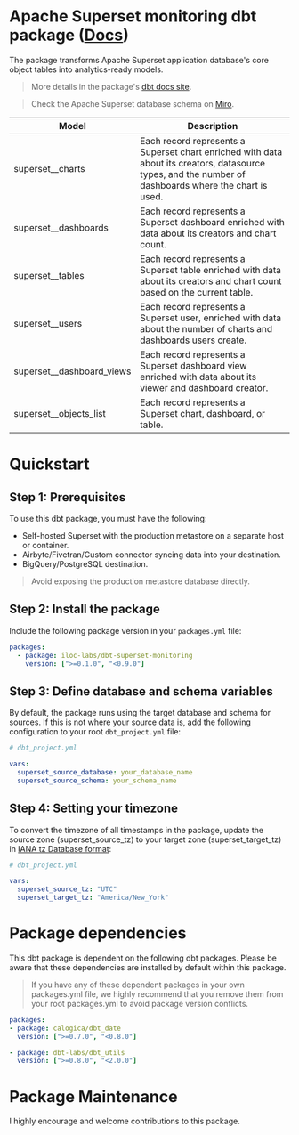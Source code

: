 # Apache Superset monitoring dbt package ([Docs](https://iloc-labs.github.io/dbt-superset-monitoring))

The package transforms Apache Superset application database's core object tables into analytics-ready models.
 

> More details in the package's [dbt docs site](https://iloc-labs.github.io/dbt-superset-monitoring).

>Check the Apache Superset database schema on [Miro](https://miro.com/app/board/uXjVPk0kAHg=/?share_link_id=740545995077).

| Model | Description |
| --- | --- |
| superset__charts | Each record represents a Superset chart enriched with data about its creators, datasource types, and the number of dashboards where the chart is used. |
| superset__dashboards | Each record represents a Superset dashboard enriched with data about its creators and chart count. |
| superset__tables |  Each record represents a Superset table enriched with data about its creators and chart count based on the current table. |
| superset__users | Each record represents a Superset user, enriched with data about the number of charts and dashboards users create. |
| superset__dashboard_views | Each record represents a Superset dashboard view enriched with data about its viewer and dashboard creator. |
| superset__objects_list | Each record represents a Superset chart, dashboard, or table. |

#  Quickstart

## Step 1: Prerequisites

To use this dbt package, you must have the following:

- Self-hosted Superset with the production metastore on a separate host or container.
- Airbyte/Fivetran/Custom connector syncing data into your destination.
- BigQuery/PostgreSQL destination.

> Avoid exposing the production metastore database directly.

## Step 2: Install the package

Include the following package version in your `packages.yml` file:
```yaml
packages:
  - package: iloc-labs/dbt-superset-monitoring
    version: [">=0.1.0", "<0.9.0"]
```

## Step 3: Define database and schema variables
By default, the package runs using the target database and schema for sources. If this is not where your source data is, add the following configuration to your root `dbt_project.yml` file:
```yaml
# dbt_project.yml

vars:
  superset_source_database: your_database_name
  superset_source_schema: your_schema_name
```

## Step 4: Setting your timezone
To convert the timezone of all timestamps in the package, update the source zone (superset_source_tz) to your target zone (superset_target_tz) in [IANA tz Database format](https://en.wikipedia.org/wiki/List_of_tz_database_time_zones):

```yaml
# dbt_project.yml

vars:
  superset_source_tz: "UTC"
  superset_target_tz: "America/New_York"
```

# Package dependencies
This dbt package is dependent on the following dbt packages. Please be aware that these dependencies are installed by default within this package.

> If you have any of these dependent packages in your own packages.yml file, we highly recommend that you remove them from your root packages.yml to avoid package version conflicts.
```yaml
packages:
- package: calogica/dbt_date
  version: [">=0.7.0", "<0.8.0"]

- package: dbt-labs/dbt_utils
  version: [">=0.8.0", "<2.0.0"]
```

# Package Maintenance
I highly encourage and welcome contributions to this package.
